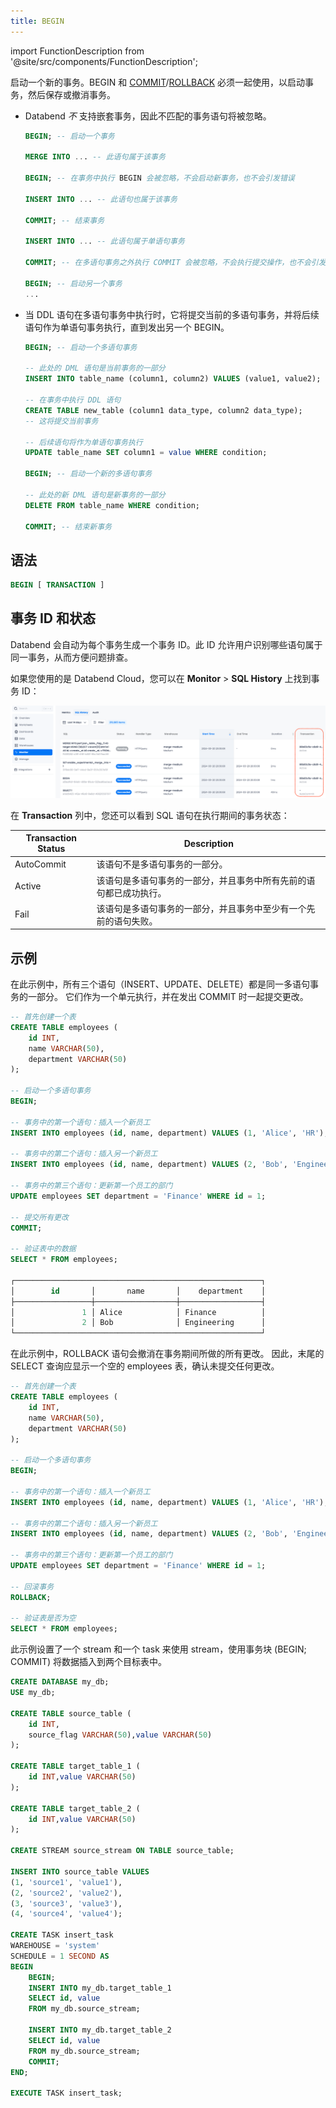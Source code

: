 ```yaml
---
title: BEGIN
---
```

import FunctionDescription from '@site/src/components/FunctionDescription';

<FunctionDescription description="Introduced or updated: v1.2.371"/>

启动一个新的事务。BEGIN 和 [COMMIT](commit.md)/[ROLLBACK](rollback.md) 必须一起使用，以启动事务，然后保存或撤消事务。

- Databend *不* 支持嵌套事务，因此不匹配的事务语句将被忽略。

    ```sql title="Example:"
    BEGIN; -- 启动一个事务

    MERGE INTO ... -- 此语句属于该事务

    BEGIN; -- 在事务中执行 BEGIN 会被忽略，不会启动新事务，也不会引发错误

    INSERT INTO ... -- 此语句也属于该事务

    COMMIT; -- 结束事务

    INSERT INTO ... -- 此语句属于单语句事务

    COMMIT; -- 在多语句事务之外执行 COMMIT 会被忽略，不会执行提交操作，也不会引发错误

    BEGIN; -- 启动另一个事务
    ... 
    ```

- 当 DDL 语句在多语句事务中执行时，它将提交当前的多语句事务，并将后续语句作为单语句事务执行，直到发出另一个 BEGIN。

    ```sql title="Example:"
    BEGIN; -- 启动一个多语句事务

    -- 此处的 DML 语句是当前事务的一部分
    INSERT INTO table_name (column1, column2) VALUES (value1, value2);

    -- 在事务中执行 DDL 语句
    CREATE TABLE new_table (column1 data_type, column2 data_type); 
    -- 这将提交当前事务

    -- 后续语句将作为单语句事务执行
    UPDATE table_name SET column1 = value WHERE condition;

    BEGIN; -- 启动一个新的多语句事务

    -- 此处的新 DML 语句是新事务的一部分
    DELETE FROM table_name WHERE condition;

    COMMIT; -- 结束新事务
    ```


## 语法

```sql
BEGIN [ TRANSACTION ]
```

## 事务 ID 和状态

Databend 会自动为每个事务生成一个事务 ID。此 ID 允许用户识别哪些语句属于同一事务，从而方便问题排查。

如果您使用的是 Databend Cloud，您可以在 **Monitor** > **SQL History** 上找到事务 ID：

![alt text](../../../../../../static/img/documents/sql/transaction-id.png)

在 **Transaction** 列中，您还可以看到 SQL 语句在执行期间的事务状态：

| Transaction Status | Description                                                                                                                 |
|--------------------|-----------------------------------------------------------------------------------------------------------------------------|
| AutoCommit         | 该语句不是多语句事务的一部分。                                                                                                |
| Active             | 该语句是多语句事务的一部分，并且事务中所有先前的语句都已成功执行。                                                                 |
| Fail               | 该语句是多语句事务的一部分，并且事务中至少有一个先前的语句失败。 |

## 示例

在此示例中，所有三个语句（INSERT、UPDATE、DELETE）都是同一多语句事务的一部分。 它们作为一个单元执行，并在发出 COMMIT 时一起提交更改。

```sql
-- 首先创建一个表
CREATE TABLE employees (
    id INT,
    name VARCHAR(50),
    department VARCHAR(50)
);

-- 启动一个多语句事务
BEGIN;

-- 事务中的第一个语句：插入一个新员工
INSERT INTO employees (id, name, department) VALUES (1, 'Alice', 'HR');

-- 事务中的第二个语句：插入另一个新员工
INSERT INTO employees (id, name, department) VALUES (2, 'Bob', 'Engineering');

-- 事务中的第三个语句：更新第一个员工的部门
UPDATE employees SET department = 'Finance' WHERE id = 1;

-- 提交所有更改
COMMIT;

-- 验证表中的数据
SELECT * FROM employees;

┌───────────────────────────────────────────────────────┐
│        id       │       name       │    department    │
├─────────────────┼──────────────────┼──────────────────┤
│               1 │ Alice            │ Finance          │
│               2 │ Bob              │ Engineering      │
└───────────────────────────────────────────────────────┘
```

在此示例中，ROLLBACK 语句会撤消在事务期间所做的所有更改。 因此，末尾的 SELECT 查询应显示一个空的 employees 表，确认未提交任何更改。

```sql
-- 首先创建一个表
CREATE TABLE employees (
    id INT,
    name VARCHAR(50),
    department VARCHAR(50)
);

-- 启动一个多语句事务
BEGIN;

-- 事务中的第一个语句：插入一个新员工
INSERT INTO employees (id, name, department) VALUES (1, 'Alice', 'HR');

-- 事务中的第二个语句：插入另一个新员工
INSERT INTO employees (id, name, department) VALUES (2, 'Bob', 'Engineering');

-- 事务中的第三个语句：更新第一个员工的部门
UPDATE employees SET department = 'Finance' WHERE id = 1;

-- 回滚事务
ROLLBACK;

-- 验证表是否为空
SELECT * FROM employees;
```

此示例设置了一个 stream 和一个 task 来使用 stream，使用事务块 (BEGIN; COMMIT) 将数据插入到两个目标表中。

```sql
CREATE DATABASE my_db;
USE my_db;

CREATE TABLE source_table (
    id INT,
    source_flag VARCHAR(50),value VARCHAR(50)
);

CREATE TABLE target_table_1 (
    id INT,value VARCHAR(50)
);

CREATE TABLE target_table_2 (
    id INT,value VARCHAR(50)
);

CREATE STREAM source_stream ON TABLE source_table;

INSERT INTO source_table VALUES 
(1, 'source1', 'value1'),
(2, 'source2', 'value2'),
(3, 'source3', 'value3'),
(4, 'source4', 'value4');

CREATE TASK insert_task
WAREHOUSE = 'system' 
SCHEDULE = 1 SECOND AS 
BEGIN
    BEGIN;
    INSERT INTO my_db.target_table_1 
    SELECT id, value 
    FROM my_db.source_stream; 

    INSERT INTO my_db.target_table_2 
    SELECT id, value 
    FROM my_db.source_stream; 
    COMMIT;
END;

EXECUTE TASK insert_task;
```